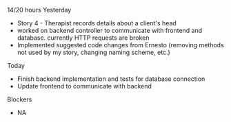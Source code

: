14/20 hours
Yesterday
- Story 4 - Therapist records details about a client's head
- worked on backend controller to communicate with frontend and database. currently HTTP requests are broken
- Implemented suggested code changes from Ernesto (removing methods not used by my story, changing naming scheme, etc.)

Today
- Finish backend implementation and tests for database connection
- Update frontend to communicate with backend

Blockers
- NA
